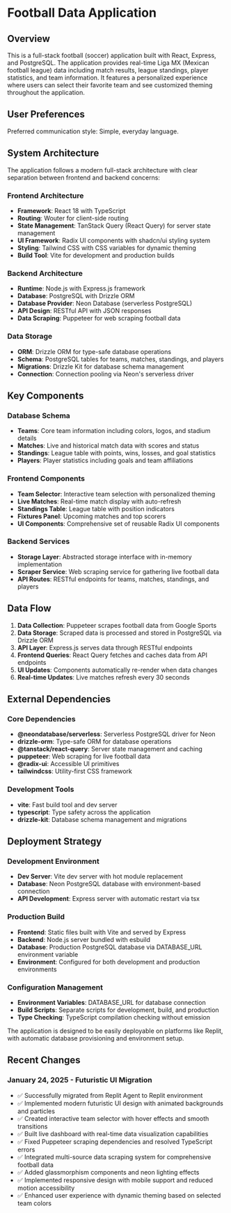# Football Data Application

## Overview

This is a full-stack football (soccer) application built with React, Express, and PostgreSQL. The application provides real-time Liga MX (Mexican football league) data including match results, league standings, player statistics, and team information. It features a personalized experience where users can select their favorite team and see customized theming throughout the application.

## User Preferences

Preferred communication style: Simple, everyday language.

## System Architecture

The application follows a modern full-stack architecture with clear separation between frontend and backend concerns:

### Frontend Architecture
- **Framework**: React 18 with TypeScript
- **Routing**: Wouter for client-side routing
- **State Management**: TanStack Query (React Query) for server state management
- **UI Framework**: Radix UI components with shadcn/ui styling system
- **Styling**: Tailwind CSS with CSS variables for dynamic theming
- **Build Tool**: Vite for development and production builds

### Backend Architecture
- **Runtime**: Node.js with Express.js framework
- **Database**: PostgreSQL with Drizzle ORM
- **Database Provider**: Neon Database (serverless PostgreSQL)
- **API Design**: RESTful API with JSON responses
- **Data Scraping**: Puppeteer for web scraping football data

### Data Storage
- **ORM**: Drizzle ORM for type-safe database operations
- **Schema**: PostgreSQL tables for teams, matches, standings, and players
- **Migrations**: Drizzle Kit for database schema management
- **Connection**: Connection pooling via Neon's serverless driver

## Key Components

### Database Schema
- **Teams**: Core team information including colors, logos, and stadium details
- **Matches**: Live and historical match data with scores and status
- **Standings**: League table with points, wins, losses, and goal statistics
- **Players**: Player statistics including goals and team affiliations

### Frontend Components
- **Team Selector**: Interactive team selection with personalized theming
- **Live Matches**: Real-time match display with auto-refresh
- **Standings Table**: League table with position indicators
- **Fixtures Panel**: Upcoming matches and top scorers
- **UI Components**: Comprehensive set of reusable Radix UI components

### Backend Services
- **Storage Layer**: Abstracted storage interface with in-memory implementation
- **Scraper Service**: Web scraping service for gathering live football data
- **API Routes**: RESTful endpoints for teams, matches, standings, and players

## Data Flow

1. **Data Collection**: Puppeteer scrapes football data from Google Sports
2. **Data Storage**: Scraped data is processed and stored in PostgreSQL via Drizzle ORM
3. **API Layer**: Express.js serves data through RESTful endpoints
4. **Frontend Queries**: React Query fetches and caches data from API endpoints
5. **UI Updates**: Components automatically re-render when data changes
6. **Real-time Updates**: Live matches refresh every 30 seconds

## External Dependencies

### Core Dependencies
- **@neondatabase/serverless**: Serverless PostgreSQL driver for Neon
- **drizzle-orm**: Type-safe ORM for database operations
- **@tanstack/react-query**: Server state management and caching
- **puppeteer**: Web scraping for live football data
- **@radix-ui**: Accessible UI primitives
- **tailwindcss**: Utility-first CSS framework

### Development Tools
- **vite**: Fast build tool and dev server
- **typescript**: Type safety across the application
- **drizzle-kit**: Database schema management and migrations

## Deployment Strategy

### Development Environment
- **Dev Server**: Vite dev server with hot module replacement
- **Database**: Neon PostgreSQL database with environment-based connection
- **API Development**: Express server with automatic restart via tsx

### Production Build
- **Frontend**: Static files built with Vite and served by Express
- **Backend**: Node.js server bundled with esbuild
- **Database**: Production PostgreSQL database via DATABASE_URL environment variable
- **Environment**: Configured for both development and production environments

### Configuration Management
- **Environment Variables**: DATABASE_URL for database connection
- **Build Scripts**: Separate scripts for development, build, and production
- **Type Checking**: TypeScript compilation checking without emission

The application is designed to be easily deployable on platforms like Replit, with automatic database provisioning and environment setup.

## Recent Changes

### January 24, 2025 - Futuristic UI Migration
- ✅ Successfully migrated from Replit Agent to Replit environment
- ✅ Implemented modern futuristic UI design with animated backgrounds and particles
- ✅ Created interactive team selector with hover effects and smooth transitions
- ✅ Built live dashboard with real-time data visualization capabilities
- ✅ Fixed Puppeteer scraping dependencies and resolved TypeScript errors
- ✅ Integrated multi-source data scraping system for comprehensive football data
- ✅ Added glassmorphism components and neon lighting effects
- ✅ Implemented responsive design with mobile support and reduced motion accessibility
- ✅ Enhanced user experience with dynamic theming based on selected team colors